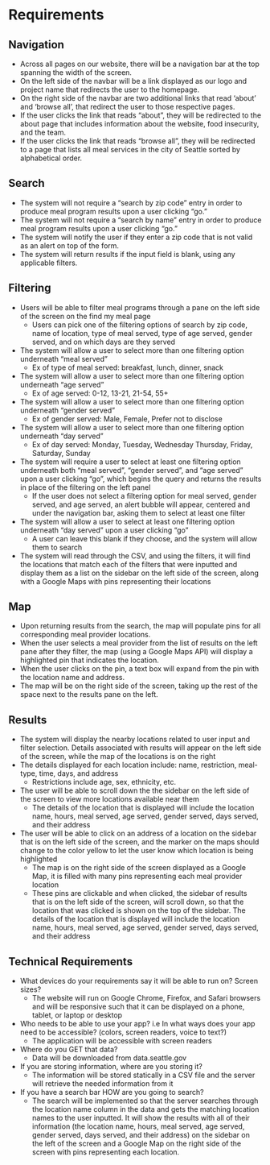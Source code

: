 # Requirements

## Navigation
- Across all pages on our website, there will be a navigation bar at the top spanning the width of the screen.
- On the left side of the navbar will be a link displayed as our logo and project name that redirects the user to the homepage. 
- On the right side of the navbar are two additional links that read ‘about’ and ‘browse all’, that redirect the user to those respective pages.
- If the user clicks the link that reads “about”, they will be redirected to the about page that includes information about the website, food insecurity, and the team. 
- If the user clicks the link that reads “browse all”, they will be redirected to a page that lists all meal services in the city of Seattle sorted by alphabetical order.

## Search
- The system will not require a “search by zip code” entry in order to produce meal program results upon a user clicking “go.”
- The system will not require a “search by name” entry in order to produce meal program results upon a user clicking “go.”
- The system will notify the user if they enter a zip code that is not valid as an alert on top of the form.
- The system will return results if the input field is blank, using any applicable filters.  

## Filtering
- Users will be able to filter meal programs through a pane on the left side of the screen on the find my meal page
    - Users can pick one of the filtering options of search by zip code, name of location, type of meal served, type of age served, gender served, and on which days are they served
- The system will allow a user to select more than one filtering option underneath “meal served”
    -  Ex of type of meal served: breakfast, lunch, dinner, snack
- The system will allow a user to select more than one filtering option underneath “age served”
    - Ex of age served: 0-12, 13-21, 21-54, 55+
- The system will allow a user to select more than one filtering option underneath “gender served”
    - Ex of gender served: Male, Female, Prefer not to disclose
- The system will allow a user to select more than one filtering option underneath “day served”
    - Ex of day served: Monday, Tuesday, Wednesday Thursday, Friday, Saturday, Sunday
- The system will require a user to select at least one filtering option underneath both “meal served”, “gender served”, and “age served” upon a user clicking “go”, which begins the query and returns the results in place of the filtering on the left panel
    - If the user does not select a filtering option for meal served, gender served, and age served, an alert bubble will appear, centered and under the navigation bar, asking them to select at least one filter
- The system will allow a user to select at least one filtering option underneath “day served” upon a user clicking “go”
    - A user can leave this blank if they choose, and the system will allow them to search
- The system will read through the CSV, and using the filters, it will find the locations that match each of the filters that were inputted and display them as a list on the sidebar on the left side of the screen, along with a Google Maps with pins representing their locations

## Map
- Upon returning results from the search, the map will populate pins for all corresponding meal provider locations.
- When the user selects a meal provider from the list of results on the left pane after they filter, the map (using a Google Maps API) will display a highlighted pin that indicates the location. 
- When the user clicks on the pin, a text box will expand from the pin with the location name and address. 
- The map will be on the right side of the screen, taking up the rest of the space next to the results pane on the left. 

## Results
- The system will display the nearby locations related to user input and filter selection. Details associated with results will appear on the left side of the screen, while the map of the locations is on the right
- The details displayed for each location include: name, restriction, meal-type, time, days, and address
    - Restrictions include age, sex, ethnicity, etc.
- The user will be able to scroll down the the sidebar on the left side of the screen to view more locations available near them
    - The details of the location that is displayed will include the location name, hours, meal served, age served, gender served, days served, and their address
- The user will be able to click on an address of a location on the sidebar that is on the left side of the screen, and the marker on the maps should change to the color yellow to let the user know which location is being highlighted
    - The map is on the right side of the screen displayed as a Google Map, it is filled with many pins representing each meal provider location
    - These pins are clickable and when clicked,  the sidebar of results that is on the left side of the screen, will scroll down, so that the location that was clicked is shown on the top of the sidebar. The details of the location that is displayed will include the location name, hours, meal served, age served,  gender served, days served, and their address

## Technical Requirements
- What devices do your requirements say it will be able to run on? Screen sizes?
    - The website will run on Google Chrome, Firefox, and Safari browsers and will be responsive such that it can be displayed on a phone, tablet, or laptop or desktop
- Who needs to be able to use your app? i.e In what ways does your app need to be accessible? (colors, screen readers, voice to text?)
    - The application will be accessible with screen readers
- Where do you GET that data?
    - Data will be downloaded from data.seattle.gov
- If you are storing information, where are you storing it?
    - The information will be stored statically in a CSV file and the server will retrieve the needed information from it
- If you have a search bar HOW are you going to search?
    - The search will be implemented so that the server searches through the location name column in the data and gets the matching location names to the user inputted. It will show the results with all of their information (the location name, hours, meal served, age served, gender served, days served, and their address) on the sidebar on the left of the screen and a Google Map on the right side of the screen with pins representing each location.
